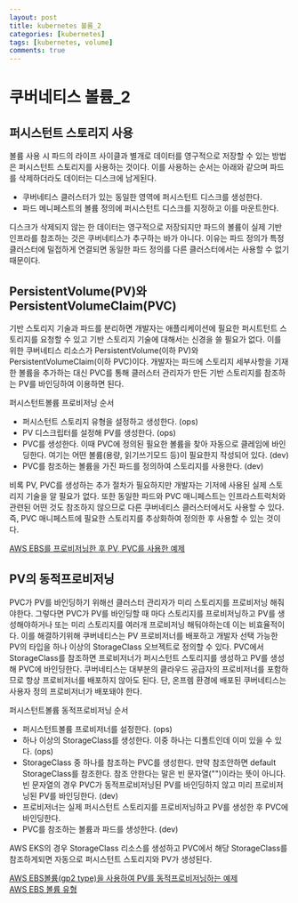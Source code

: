 ```yaml
---
layout: post
title: kubernetes 볼륨_2
categories: [kubernetes]
tags: [kubernetes, volume]
comments: true
---
```



# 쿠버네티스 볼륨_2

## 퍼시스턴트 스토리지 사용

볼륨 사용 시 파드의 라이프 사이클과 별개로 데이터를 영구적으로 저장할 수 있는 방법은 퍼시스턴트 스토리지를 사용하는 것이다. 
이를 사용하는 순서는 아래와 같으며 파드를 삭제하더라도 데이터는 디스크에 남게된다.
 
 - 쿠버네티스 클러스터가 있는 동일한 영역에 퍼시스턴트 디스크를 생성한다.
 - 파드 메니페스트의 볼륨 정의에 퍼시스턴트 디스크를 지정하고 이를 마운트한다.
 
디스크가 삭제되지 않는 한 데이터는 영구적으로 저장되지만 파드의 볼륨이 실제 기반 인프라를 참조하는 것은 쿠버네티스가 추구하는 바가 아니다. 
이유는 파드 정의가 특정 클러스터에 밀접하게 연결되면 동일한 파드 정의를 다른 클러스터에서는 사용할 수 없기 때문이다.

## PersistentVolume(PV)와 PersistentVolumeClaim(PVC)
기반 스토리지 기술과 파드를 분리하면 개발자는 애플리케이션에 필요한 퍼시트턴트 스토리지를 요청할 수 있고 기반 스토리지 기술에 대해서는 신경을 쓸 필요가 없다. 
이를 위한 쿠버네티스 리소스가 PersistentVolume(이하 PV)와 PersistentVolumeClaim(이하 PVC)이다. 
개발자는 파드에 스토리지 세부사항을 기재한 볼륨을 추가하는 대신 PVC를 통해 클러스터 관리자가 만든 기반 스토리지를 참조하는 PV를 바인딩하여 이용하면 된다.

퍼시스턴트볼륨 프로비저닝 순서
 - 퍼시스턴트 스토리지 유형을 설정하고 생성한다. (ops)
 - PV 디스크립터를 설정해 PV를 생성한다. (ops)
 - PVC를 생성한다. 이때 PVC에 정의된 필요한 볼륨을 찾아 자동으로 클레임에 바인딩한다.
   여기는 어떤 볼륨(용량, 읽기쓰기모드 등)이 필요한지 작성되어 있다. (dev)
 - PVC를 참조하는 볼륨을 가진 파드를 정의하여 스토리지를 사용한다. (dev)
 
비록 PV, PVC를 생성하는 추가 절차가 필요하지만 개발자는 기저에 사용된 실제 스토리지 기술을 알 필요가 없다. 또한 동일한 파드와 PVC 매니페스트는 인프라스트럭처와 관련된
어떤 것도 참조하지 않으므로 다른 쿠버네티스 클러스터에서도 사용할 수 있다. 즉, PVC 매니페스트에 필요한 스토리지를 추상화하여 정의한 후 사용할 수 있는 것이다.
 
[AWS EBS를 프로비저닝한 후 PV, PVC를 사용한 예제](https://github.com/jini-lee/k8s-practice/tree/master/volume/persistent_volume_static)

## PV의 동적프로비저닝
PVC가 PV를 바인딩하기 위해선 클러스터 관리자가 미리 스토리지를 프로비저닝 해줘야한다. 그렇다면 PVC가 PV를 바인딩할 때 마다 스토리지를 프로비저닝하고 PV를 생성해야하거나 또는 미리 스토리지를 여러개 프로비저닝 해둬야하는데 이는 비효율적이다. 이를 해결하기위해 쿠버네티스는 PV 프로비저너를 배포하고 개발자 선택 가능한 PV의 타입을 하나 이상의 StorageClass 오브젝트로 정의할 수 있다. PVC에서 StorageClass를 참조하면 프로비저너가 퍼시스턴트 스토리지를 생성하고 PV를 생성해 PVC에 바인딩한다. 쿠버네티스는 대부분의 클라우드 공급자의 프로비저너를 포함하므로 항상 프로비저너를 배포하지 않아도 된다. 단, 온프렘 환경에 배포된 쿠버네티스는 사용자 정의 프로비저너가 배포돼야 한다.

퍼시스턴트볼륨 동적프로비저닝 순서
- 퍼시스턴트볼륨 프로비저너를 설정한다. (ops)
- 하나 이상의 StorageClass를 생성한다. 이중 하나는 디폴트인데 이미 있을 수 있다. (ops)
- StorageClass 중 하나를 참조하는 PVC를 생성한다. 만약 참조안하면 default StorageClass를 참조한다. 참조 안한다는 말은 빈 문자열("")이라는 뜻이 아니다. 빈 문자열의 경우 PVC가 동적프로비저닝된 PV를 바인딩하지 않고 미리 프로비저닝된 PV를 바인딩한다. (dev)
- 프로비저너는 실제 퍼시스턴트 스토리지를 프로비저닝하고 PV를 생성한 후 PVC에 바인딩한다.
- PVC를 참조하는 볼륨과 파드를 생성한다. (dev)

AWS EKS의 경우 StorageClass 리소스를 생성하고 PVC에서 해당 StorageClass를 참조하게되면 자동으로 퍼시스턴트 스토리지와 PV가 생성된다.

[AWS EBS볼륨(gp2 type)을 사용하여 PV를 동적프로비저닝하는 예제](https://github.com/jini-lee/k8s-practice/tree/master/volume/persistent_volume_dynamic)<br>
[AWS EBS 볼륨 유형](https://docs.aws.amazon.com/ko_kr/AWSEC2/latest/UserGuide/ebs-volume-types.html)

